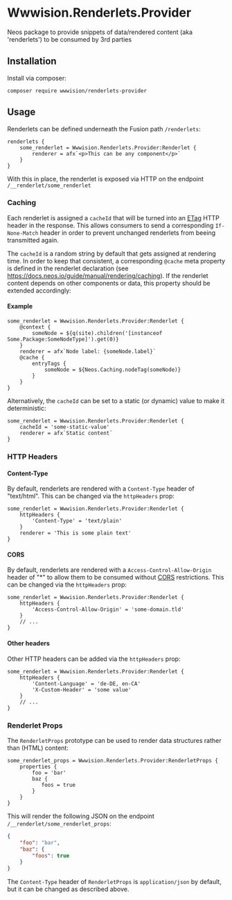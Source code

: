 # Wwwision.Renderlets.Provider

Neos package to provide snippets of data/rendered content (aka 'renderlets') to be consumed by 3rd parties

## Installation

Install via composer:

    composer require wwwision/renderlets-provider

## Usage

Renderlets can be defined underneath the Fusion path `/renderlets`:

```neosfusion
renderlets {
    some_renderlet = Wwwision.Renderlets.Provider:Renderlet {
        renderer = afx`<p>This can be any component</p>`
    }
}
```

With this in place, the renderlet is exposed via HTTP on the endpoint `/__renderlet/some_renderlet`

### Caching

Each renderlet is assigned a `cacheId` that will be turned into an [ETag](https://developer.mozilla.org/en-US/docs/Web/HTTP/Headers/ETag) HTTP header in the response.
This allows consumers to send a corresponding `If-None-Match` header in order to prevent unchanged renderlets from beeing transmitted again.

The `cacheId` is a random string by default that gets assigned at rendering time.
In order to keep that consistent, a corresponding `@cache` meta property is defined in the renderlet declaration (see https://docs.neos.io/guide/manual/rendering/caching).
If the renderlet content depends on other components or data, this property should be extended accordingly:

#### Example

```neosfusion
some_renderlet = Wwwision.Renderlets.Provider:Renderlet {
    @context {
        someNode = ${q(site).children('[instanceof Some.Package:SomeNodeType]').get(0)}
    }
    renderer = afx`Node label: {someNode.label}`
    @cache {
        entryTags {
            someNode = ${Neos.Caching.nodeTag(someNode)}
        }
    }
}
```

Alternatively, the `cacheId` can be set to a static (or dynamic) value to make it deterministic:

```neosfusion
some_renderlet = Wwwision.Renderlets.Provider:Renderlet {
    cacheId = 'some-static-value'
    renderer = afx`Static content`
}
```

### HTTP Headers

#### Content-Type

By default, renderlets are rendered with a `Content-Type` header of "text/html".
This can be changed via the `httpHeaders` prop:

```neosfusion
some_renderlet = Wwwision.Renderlets.Provider:Renderlet {
    httpHeaders {
        'Content-Type' = 'text/plain'
    }
    renderer = 'This is some plain text'
}
```

#### CORS

By default, renderlets are rendered with a `Access-Control-Allow-Origin` header of "*" to allow them to be consumed without [CORS](https://developer.mozilla.org/en-US/docs/Web/HTTP/CORS) restrictions.
This can be changed via the `httpHeaders` prop:

```neosfusion
some_renderlet = Wwwision.Renderlets.Provider:Renderlet {
    httpHeaders {
        'Access-Control-Allow-Origin' = 'some-domain.tld'
    }
    // ...
}
```

#### Other headers

Other HTTP headers can be added via the `httpHeaders` prop:

```neosfusion
some_renderlet = Wwwision.Renderlets.Provider:Renderlet {
    httpHeaders {
        'Content-Language' = 'de-DE, en-CA'
        'X-Custom-Header' = 'some value'
    }
    // ...
}
```

### Renderlet Props

The `RenderletProps` prototype can be used to render data structures rather than (HTML) content:

```neosfusion
some_renderlet_props = Wwwision.Renderlets.Provider:RenderletProps {
    properties {
        foo = 'bar'
        baz {
           foos = true 
        }
    }
}
```

This will render the following JSON on the endpoint `/__renderlet/some_renderlet_props`:

```json
{
	"foo": "bar",
	"baz": {
		"foos": true
	}
}
```

The `Content-Type` header of `RenderletProps` is `application/json` by default, but it can be changed as described above.
